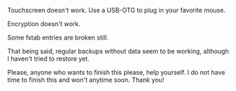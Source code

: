 Touchscreen doesn't work. Use a USB-OTG to plug in your favorite mouse.

Encryption doesn't work.

Some fstab entries are broken still.


That being said, regular backups without data seem to be working, although I haven't tried to restore yet.

Please, anyone who wants to finish this please, help yourself. I do not have time to finish this and won't anytime soon. Thank you!

